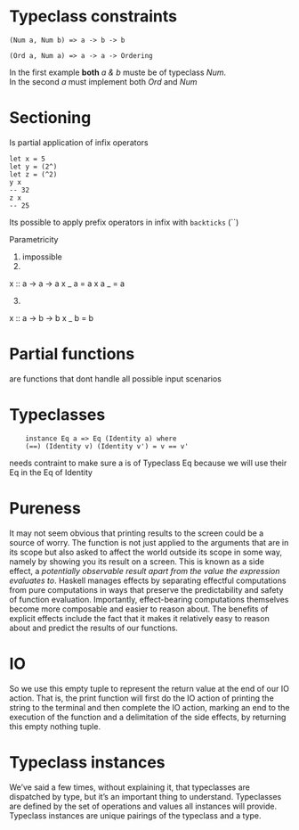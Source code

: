 # Typeclass constraints
    (Num a, Num b) => a -> b -> b

    (Ord a, Num a) => a -> a -> Ordering

In the first example **both** *a & b* muste be of typeclass *Num*.  
In the second *a* must implement both *Ord* and *Num*

# Sectioning
Is partial application of infix operators

    let x = 5
    let y = (2^)
    let z = (^2)
    y x
    -- 32
    z x
    -- 25

Its possible to apply prefix operators in infix with `backticks` (``)

Parametricity

1. impossible
2. 
x :: a -> a -> a
x _ a = a
x a _ = a

3.
x :: a -> b -> b
x _ b = b

# Partial functions
are functions that dont handle all possible input scenarios

# Typeclasses
        instance Eq a => Eq (Identity a) where
        (==) (Identity v) (Identity v') = v == v'

needs contraint to make sure a is of Typeclass Eq because we will use their Eq 
in the Eq of Identity

# Pureness

It may not seem obvious that printing results to the screen could be a source of worry. The function is not just applied to the arguments that are in its scope but also asked to affect the world outside its scope in some way, namely by showing you its result on a screen. This is known as a side effect, a *potentially observable result apart from the value the expression evaluates to*. Haskell manages effects by separating effectful computations from pure computations in ways that preserve the predictability and safety of function evaluation. Importantly, effect-bearing computations themselves become more composable and easier to reason about. The benefits of explicit effects include the fact that it makes it relatively easy to reason about and predict the results of our functions.

# IO
So we use this empty tuple to represent the return value
at the end of our IO action. That is, the print function will first do the IO action of printing the string to the terminal and then complete the IO action, marking an end to the execution of the function and a delimitation of the side effects, by returning this empty nothing tuple.

# Typeclass instances
We’ve said a few times, without explaining it, that typeclasses are dispatched by type, but it’s an important thing to understand. Typeclasses are defined by the set of operations and values all instances will provide. Typeclass instances are unique pairings of the typeclass and a type.
